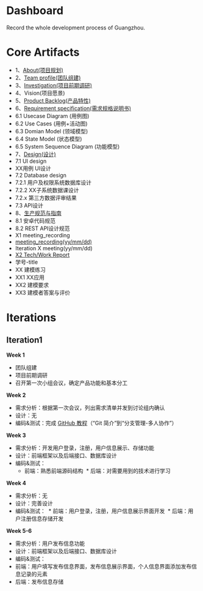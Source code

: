 # Dashboard
Record the whole development process of Guangzhou.
# Core Artifacts
- 1、[About(项目规划)](https://github.com/team-work-GuangZhou/Guangzhou/blob/master/README.md)
- 2、[Team profile(团队组建)](https://github.com/team-work-GuangZhou/Guangzhou/blob/master/documents/team-profile.md)
- 3、[Investigation(项目前期调研)](https://github.com/team-work-GuangZhou/Guangzhou/blob/master/documents/investigation.md)
- 4、Vision(项目愿景)
- 5、[Product Backlog(产品特性)](https://github.com/team-work-GuangZhou/Guangzhou/blob/master/documents/backlog.md)
- 6、[Requirement specification(需求规格说明书)](https://github.com/team-work-GuangZhou/Guangzhou/blob/master/documents/Requirement-specification.md)
 - 6.1 Usecase Diagram (用例图)
 - 6.2 Use Cases (用例+活动图)
 - 6.3 Domian Model (领域模型)
 - 6.4 State Model (状态模型)
 - 6.5 System Sequence Diagram (功能模型)
- 7、[Design(设计)](https://github.com/team-work-GuangZhou/Guangzhou/blob/master/documents/Design.md)
 - 7.1 UI design
  - XX用例 UI设计
 - 7.2 Database design
  - 7.2.1 用户及权限系统数据库设计
  - 7.2.2 XX子系统数据课设计
  - 7.2.x 第三方数据评审结果
 - 7.3 API设计
- 8、[生产规范与指南](https://github.com/team-work-GuangZhou/Guangzhou/blob/master/codes/README.md)
 - 8.1 安卓代码规范
 - 8.2 REST API设计规范
- X1 meeting_recording
 - [meeting_recording(yy/mm/dd)](https://github.com/team-work-GuangZhou/Guangzhou/blob/master/documents/meeting_record.md)
 - Iteration X meeting(yy/mm/dd)
- [X2 Tech/Work Report](https://github.com/team-work-GuangZhou/Guangzhou/tree/master/tech-work_report)
 - 学号-title
- XX 建模练习
 - XX1 XX应用
 - XX2 建模要求
 - XX3 建模者答案与评价
# Iterations
## Iteration1
**Week 1**
* 团队组建
* 项目前期调研
* 召开第一次小组会议，确定产品功能和基本分工

**Week 2**
* 需求分析：根据第一次会议，列出需求清单并发到讨论组内确认
* 设计：无
* 编码&测试：完成 [GitHub 教程](https://www.liaoxuefeng.com/wiki/0013739516305929606dd18361248578c67b8067c8c017b000)（“Git 简介”到“分支管理-多人协作”）

**Week 3**
* 需求分析：开发用户登录，注册，用户信息展示、存储功能
* 设计：前端框架以及后端接口、数据库设计
* 编码&测试：
  * 前端：熟悉前端源码结构
  * 后端：对需要用到的技术进行学习

**Week 4**
* 需求分析：无
* 设计：完善设计
* 编码&测试：
  * 前端：用户登录，注册，用户信息展示界面开发
  * 后端：用户注册信息存储开发

**Week 5-6**
* 需求分析：用户发布信息功能
* 设计：前端框架以及后端接口、数据库设计
* 编码&测试：
 * 前端：用户填写发布信息界面，发布信息展示界面，个人信息界面添加发布信息记录的元素
 * 后端：发布信息存储

